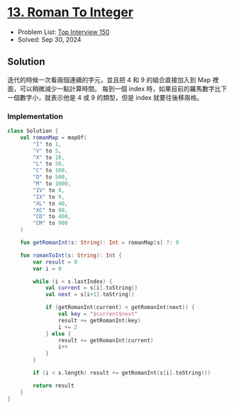 # [13. Roman To Integer](https://leetcode.com/problems/roman-to-integer/)

- Problem List: [Top Interview 150](https://leetcode.com/studyplan/top-interview-150/)
- Solved: Sep 30, 2024

## Solution

迭代的時候一次看兩個連續的字元，並且把 4 和 9 的組合直接加入到 Map 裡面，可以稍微減少一點計算時間。
每到一個 index 時，如果目前的羅馬數字比下一個數字小，就表示他是 4 或 9 的類型，但是 index 就要往後移兩格。

### Implementation

```kotlin
class Solution {
    val romanMap = mapOf(
        "I" to 1,
        "V" to 5,
        "X" to 10,
        "L" to 50,
        "C" to 100,
        "D" to 500,
        "M" to 1000,
        "IV" to 4,
        "IX" to 9,
        "XL" to 40,
        "XC" to 90,
        "CD" to 400,
        "CM" to 900
    )

    fun getRomanInt(s: String): Int = romanMap[s] ?: 0

    fun romanToInt(s: String): Int {
        var result = 0
        var i = 0

        while (i < s.lastIndex) {
            val current = s[i].toString()
            val next = s[i+1].toString()

            if (getRomanInt(current) < getRomanInt(next)) {
                val key = "$current$next"
                result += getRomanInt(key)
                i += 2
            } else {
                result += getRomanInt(current)
                i++
            }
        }

        if (i < s.length) result += getRomanInt(s[i].toString())

        return result 
    }
}
```
